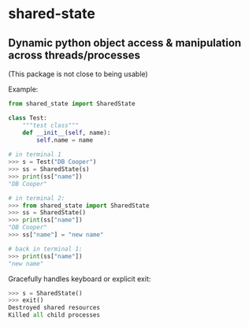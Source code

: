 shared-state
===========================
 Dynamic python object access & manipulation across threads/processes
---
 (This package is not close to being usable)
  
Example:
```python
from shared_state import SharedState

class Test:
    """test class"""
    def __init__(self, name):
        self.name = name
    
# in terminal 1
>>> s = Test("DB Cooper")
>>> ss = SharedState(s)
>>> print(ss["name"])
"DB Cooper"

# in terminal 2: 
>>> from shared_state import SharedState
>>> ss = SharedState()
>>> print(ss["name"])
"DB Cooper"
>>> ss["name"] = "new name"

# back in terminal 1:
>>> print(ss["name"])
"new name"
```
Gracefully handles keyboard or explicit exit:
```python
>>> s = SharedState()
>>> exit()
Destroyed shared resources
Killed all child processes
```
